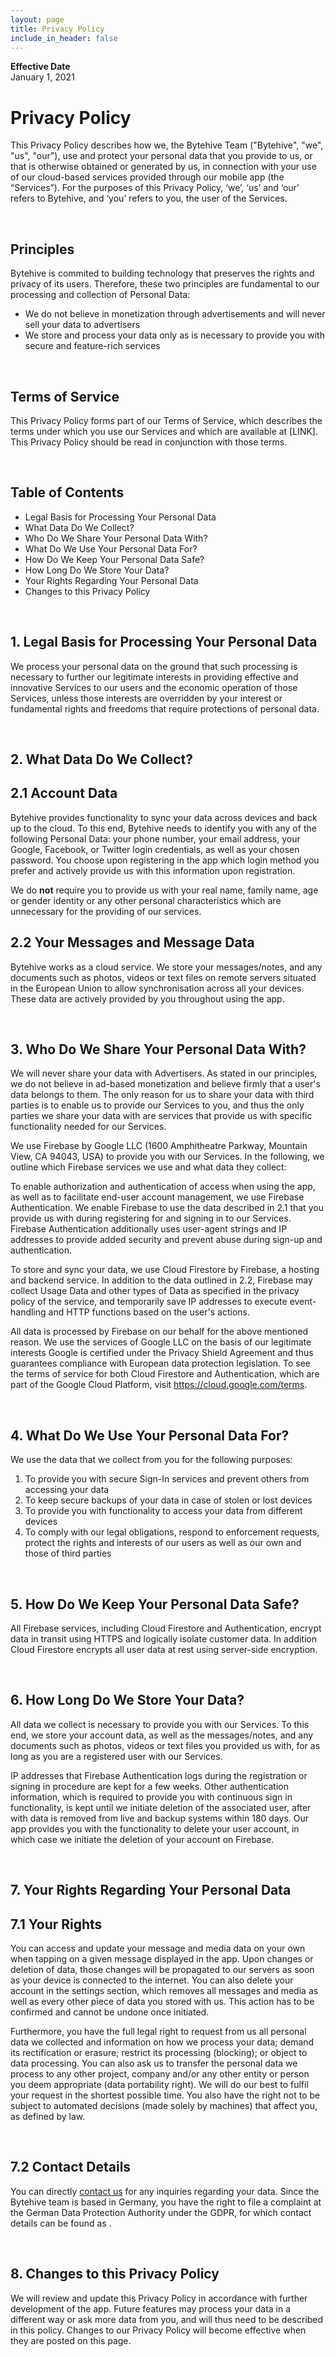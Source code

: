 ```yaml
---
layout: page
title: Privacy Policy
include_in_header: false
---
```


**Effective Date**  
January 1, 2021

# Privacy Policy

This Privacy Policy describes how we, the Bytehive Team ("Bytehive", "we", "us", "our"), use and protect your personal data that you provide to us, or that is otherwise obtained or generated by us, in connection with your use of our cloud-based services provided through our mobile app (the “Services”). For the purposes of this Privacy Policy, ‘we’, ‘us’ and ‘our’ refers to Bytehive, and ‘you’ refers to you, the user of the Services.


<br>

## Principles

Bytehive is commited to building technology that preserves the rights and privacy of its users. Therefore, these two principles are fundamental to our processing and collection of Personal Data:

* We do not believe in monetization through advertisements and will never sell your data to advertisers
* We store and process your data only as is necessary to provide you with secure and feature-rich services


<br>

## Terms of Service

This Privacy Policy forms part of our Terms of Service, which describes the terms under which you use our Services and which are available at [LINK]. This Privacy Policy should be read in conjunction with those terms.


<br>

## Table of Contents

* Legal Basis for Processing Your Personal Data
* What Data Do We Collect?
* Who Do We Share Your Personal Data With?
* What Do We Use Your Personal Data For?
* How Do We Keep Your Personal Data Safe?
* How Long Do We Store Your Data?
* Your Rights Regarding Your Personal Data
* Changes to this Privacy Policy


<br>

## 1. Legal Basis for Processing Your Personal Data

We process your personal data on the ground that such processing is necessary to further our legitimate interests in providing effective and innovative Services to our users and the economic operation of those Services, unless those interests are overridden by your interest or fundamental rights and freedoms that require protections of personal data.


<br>

## 2. What Data Do We Collect? 

## 2.1 Account Data

Bytehive provides functionality to sync your data across devices and back up to the cloud. To this end, Bytehive needs to identify you with any of the following Personal Data: your phone number, your email address, your Google, Facebook, or Twitter login credentials, as well as your chosen password. You choose upon registering in the app which login method you prefer and actively provide us with this information upon registration. 

We do __not__ require you to provide us with your real name, family name, age or gender identity or any other personal characteristics which are unnecessary for the providing of our services.

## 2.2 Your Messages and Message Data

Bytehive works as a cloud service. We store your messages/notes, and any documents such as photos, videos or text files on remote servers situated in the European Union to allow synchronisation across all your devices. These data are actively provided by you throughout using the app.


<br>

## 3. Who Do We Share Your Personal Data With?

We will never share your data with Advertisers. As stated in our principles, we do not believe in ad-based monetization and believe firmly that a user's data belongs to them. The only reason for us to share your data with third parties is to enable us to provide our Services to you, and thus the only parties we share your data with are services that provide us with specific functionality needed for our Services.

We use Firebase by Google LLC (1600 Amphitheatre Parkway, Mountain View, CA 94043, USA) to provide you with our Services. In the following, we outline which Firebase services we use and what data they collect:

To enable authorization and authentication of access when using the app, as well as to facilitate end-user account management, we use Firebase Authentication. We enable Firebase to use the data described in 2.1 that you provide us with during registering for and signing in to our Services. Firebase Authentication additionally uses user-agent strings and IP addresses to provide added security and prevent abuse during sign-up and authentication.

To store and sync your data, we use Cloud Firestore by Firebase, a hosting and backend service. In addition to the data outlined in 2.2, Firebase may collect Usage Data and other types of Data as specified in the privacy policy of the service, and temporarily save IP addresses to execute event-handling and HTTP functions based on the user's actions. 

All data is processed by Firebase on our behalf for the above mentioned reason. We use the services of Google LLC on the basis of our legitimate interests Google is certified under the Privacy Shield Agreement and thus guarantees compliance with European data protection legislation. To see the terms of service for both Cloud Firestore and Authentication, which are part of the Google Cloud Platform, visit https://cloud.google.com/terms.


<br>

## 4. What Do We Use Your Personal Data For?

We use the data that we collect from you for the following purposes:

1. To provide you with secure Sign-In services and prevent others from accessing your data
2. To keep secure backups of your data in case of stolen or lost devices
3. To provide you with functionality to access your data from different devices
4. To  comply with our legal obligations, respond to enforcement requests, protect the rights and interests of our users as well as our own and those of third parties


<br>

## 5. How Do We Keep Your Personal Data Safe?

All Firebase services, including Cloud Firestore and Authentication, encrypt data in transit using HTTPS and logically isolate customer data. In addition Cloud Firestore encrypts all user data at rest using server-side encryption.


<br>

## 6. How Long Do We Store Your Data?

All data we collect is necessary to provide you with our Services. To this end, we store your account data, as well as the messages/notes, and any documents such as photos, videos or text files you provided us with, for as long as you are a registered user with our Services.

IP addresses that Firebase Authentication logs during the registration or signing in procedure are kept for a few weeks. Other authentication information, which is required to provide you with continuous sign in functionality, is kept until we initiate deletion of the associated user, after with data is removed from live and backup systems within 180 days. Our app provides you with the functionality to delete your user account, in which case we initiate the deletion of your account on Firebase. 


<br>

## 7. Your Rights Regarding Your Personal Data

## 7.1 Your Rights

You can access and update your message and media data on your own when tapping on a given message displayed in the app. Upon changes or deletion of data, those changes will be propagated to our servers as soon as your device is connected to the internet. You can also delete your account in the settings section, which removes all messages and media as well as every other piece of data you stored with us. This action has to be confirmed and cannot be undone once initiated.

Furthermore, you have the full legal right to request from us all personal data we collected and information on how we process your data; demand its rectification or erasure; restrict its processing (blocking); or object to data processing. You can also ask us to transfer the personal data we process to any other project, company and/or any other entity or person you deem appropriate (data portability right). We will do our best to fulfil your request in the shortest possible time. You also have the right not to be subject to automated decisions (made solely by machines) that affect you, as defined by law.


<br>

## 7.2 Contact Details

You can directly [contact us](mailto:bytehive.io@gmail.com) for any inquiries regarding your data. Since the Bytehive team is based in Germany, you have the right to file a complaint at the German Data Protection Authority under the GDPR, for which contact details can be found as [](https://www.bfdi.bund.de/EN/Service/Contact/contact_node.html).


<br>

## 8. Changes to this Privacy Policy

We will review and update this Privacy Policy in accordance with further development of the app. Future features may process your data in a different way or ask more data from you, and will thus need to be described in this policy. Changes to our Privacy Policy will become effective when they are posted on this page.